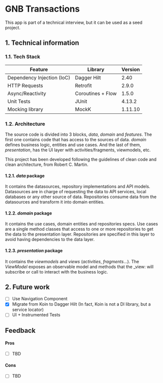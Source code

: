 # GNB Transactions
This app is part of a technical interview, but it can be used as a seed project.

## 1. Technical information

### 1.1. Tech Stack
|Feature|Library|Version|
|---|---|---|
| Dependency Injection (IoC) | Dagger Hilt | 2.40 |
| HTTP Requests | Retrofit | 2.9.0 |
| Async/Reactivity | Coroutines + Flow | 1.5.0 |
| Unit Tests | JUnit | 4.13.2 |
| Mocking library | MockK | 1.11.10 |

### 1.2. Architecture
The source code is divided into 3 blocks, _data_, _domain_ and _features_. The first one contains code that has access to the sources of data. _domain_ defines business logic, entities and use cases. And the last of them, _presentation_, has the UI layer with activities/fragments, viewmodels, etc.

This project has been developed following the guidelines of clean code and clean architecture, from Robert C. Martin.

#### 1.2.1. _data_ package
It contains the datasources, repository implementations and API models. Datasources are in charge of requesting the data to API services, local databases or any other source of data. Repositories consume data from the datasources and transform it into domain entities.

#### 1.2.2. _domain_ package
It contains the use cases, domain entities and repositories specs. Use cases are a single method classes that access to one or more repositories to get the data to the presentation layer. Repositories are specified in this layer to avoid having dependencies to the data layer.

#### 1.2.3. _presentation_ package
It contains the _viewmodels_ and _views_ (_activities_, _fragments_...). The _ViewModel_ exposes an observable model and methods that the _view: will subscribe or call to interact with the business logic.

## 2. Future work
- [ ] Use Navigation Component
- [X] Migrate from Koin to Dagger Hilt (In fact, Koin is not a DI library, but a service locator)
- [ ] UI + Instrumented Tests

## Feedback
#### Pros
- [ ] TBD

#### Cons
- [ ] TBD
